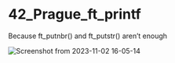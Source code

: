 # 42_Prague_ft_printf
Because ft_putnbr() and ft_putstr() aren’t enough



![Screenshot from 2023-11-02 16-05-14](https://github.com/OnnaMcadva/42_Prague_ft_printf/assets/94723781/3424c851-d054-4ebd-9617-2aab407cbb9c)
